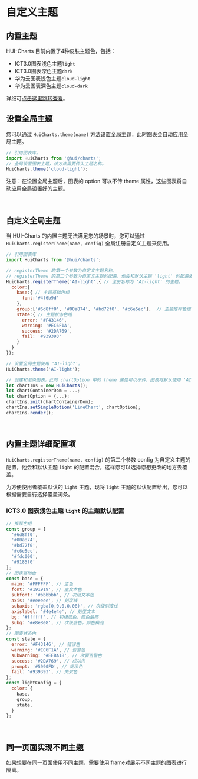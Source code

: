 # 自定义主题

## 内置主题

HUI-Charts 目前内置了4种皮肤主题色，包括：
- ICT3.0图表浅色主题`light`
- ICT3.0图表深色主题`dark`
- 华为云图表浅色主题`cloud-light`
- 华为云图表深色主题`cloud-dark`

详细可<a href="https://co.uiplus.huawei.com/components/hui-charts/index.html#/Menu/Theme" target="_blank">点击这里跳转查看</a>。


## 设置全局主题

您可以通过 `HuiCharts.theme(name)` 方法设置全局主题，此时图表会自动应用全局主题。

```javascript
// 引用图表库。
import HuiCharts from '@hui/charts';
// 全局设置图表主题，该方法需要传入主题名称。
HuiCharts.theme('cloud-light');
```
注意：在设置全局主题后，图表的 option 可以不传 theme 属性，这些图表将自动应用全局设置好的主题。

</br>

## 自定义全局主题

当 HUI-Charts 的内置主题无法满足您的场景时，您可以通过`HuiCharts.registerTheme(name, config)` 全局注册自定义主题来使用。

```javascript
// 引用图表库
import HuiCharts from '@hui/charts';

// registerTheme 的第一个参数为自定义主题名称。
// registerTheme 的第二个参数为自定义主题的配置，他会和默认主题 'light' 的配置去混合
HuiCharts.registerTheme('AI-light',{ // 注册名称为 'AI-light' 的主题。
  color:{
    base:{ // 主题基础色组
      font:'#4f6b9d'
    },
    group:['#6d8ff0', '#00a874', '#bd72f0', '#c6e5ec'],  // 主题推荐色组
    state:{ // 主题状态色组
      error: '#F43146',
      warning: '#EC6F1A',
      success: '#2DA769',
      fail: '#939393'
    }
  }
});

// 设置全局主题使用 'AI-light'。
HuiCharts.theme('AI-light');

// 创建和渲染图表，此时 chartOption 中的 theme 属性可以不传，图表将默认使用 'AI-light' 主题。
let chartIns = new HuiCharts();
let chartContainerDom = ...;
let chartOption = {...};
chartIns.init(chartContainerDom);
chartIns.setSimpleOption('LineChart', chartOption);
chartIns.render();
```

</br>

## 内置主题详细配置项

`HuiCharts.registerTheme(name, config)` 的第二个参数 config 为自定义主题的配置，他会和默认主题 `light` 的配置混合，这样您可以选择您想更改的地方去覆盖。

为方便使用者覆盖默认的 `light` 主题，现将 `light` 主题的默认配置给出，您可以根据需要自行选择覆盖词条。

### ICT3.0 图表浅色主题 `light` 的主题默认配置

```javascript
// 推荐色组
const group = [
  '#6d8ff0', 
  '#00a874', 
  '#bd72f0', 
  '#c6e5ec', 
  '#fdc000', 
  '#9185f0'
];
// 图表基础色
const base = {
  main: '#FFFFFF', // 主色
  font: '#191919', // 主文本色
  subfont: '#bbbbbb', // 次级文本色
  axis: '#eeeeee', // 刻度线
  subaxis: 'rgba(0,0,0,0.08)', // 次级刻度线
  axislabel: '#4e4e4e', // 刻度文本
  bg: '#ffffff', // 初级底色，颜色最亮
  subg: '#e8e8e8', // 次级底色，颜色稍亮
};
// 图表状态色
const state = {
  error: '#F43146', // 错误色
  warning: '#EC6F1A', // 告警色
  subwarning: '#EEBA18', // 次要告警色
  success: '#2DA769', // 成功色
  prompt: '#5990FD', // 提示色
  fail: '#939393', // 失效色
};
const lightConfig = {
  color: {
    base,
    group,
    state,
  }
};
```

</br>

## 同一页面实现不同主题
如果想要在同一页面使用不同主题，需要使用iframe对展示不同主题的图表进行隔离。